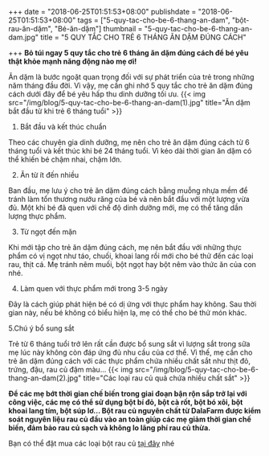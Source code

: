 ﻿+++
date = "2018-06-25T01:51:53+08:00"
publishdate = "2018-06-25T01:51:53+08:00"
tags = ["5-quy-tac-cho-be-6-thang-an-dam", "bột-rau-ăn-dặm", "Bé-ăn-dặm"]
thumbnail = "5-quy-tac-cho-be-6-thang-an-dam.jpg"
title = "5 QUY TẮC CHO TRẺ 6 THÁNG ĂN DẶM ĐÚNG CÁCH"

+++
**Bỏ túi ngay 5 quy tắc cho trẻ 6 tháng ăn dặm đúng cách để bé yêu thật khỏe mạnh năng động nào mẹ ơi!**

Ăn dặm là bước ngoặt quan trọng đối với sự phát triển của trẻ trong những năm tháng đầu đời. Vì vậy, mẹ cần ghi nhớ 5 quy tắc cho trẻ ăn dặm đúng cách dưới đây để bé yêu hấp thu dinh dưỡng tối ưu.
 {{< img src="/img/blog/5-quy-tac-cho-be-6-thang-an-dam(1).jpg" title="Ăn dặm bắt đầu từ khi trẻ 6 tháng tuổi" >}}
 
1. Bắt đầu và kết thúc chuẩn

Theo các chuyên gia dinh dưỡng, mẹ nên cho trẻ ăn dặm đúng cách từ 6 tháng tuổi và kết thúc khi bé 24 tháng tuổi. Vì kéo dài thời gian ăn dặm có thể khiến bé chậm nhai, chậm lớn.

2. Ăn từ ít đến nhiều

Ban đầu, mẹ lưu ý cho trẻ ăn dặm đúng cách bằng muỗng nhựa mềm để tránh làm tổn thương nướu răng của bé và nên bắt đầu với một lượng vừa đủ. Một khi bé đã quen với chế độ dinh dưỡng mới, mẹ có thể tăng dần lượng thực phẩm.

3. Từ ngọt đến mặn

Khi mới tập cho trẻ ăn dặm đúng cách, mẹ nên bắt đầu với những thực phẩm có vị ngọt như táo, chuối, khoai lang rồi mới cho bé thử đến các loại rau, thịt cá. Mẹ tránh nêm muối, bột ngọt hay bột nêm vào thức ăn của con nhé.

4. Làm quen với thực phẩm mới trong 3-5 ngày

Đây là cách giúp phát hiện bé có dị ứng với thực phẩm hay không. Sau thời gian này, nếu bé không có biểu hiện lạ, mẹ có thể cho bé thử món khác.

5.Chú ý bổ sung sắt

Trẻ từ 6 tháng tuổi trở lên rất cần được bổ sung sắt vì lượng sắt trong sữa mẹ lúc này không còn đáp ứng đủ nhu cầu của cơ thể. Vì thế, mẹ cần cho trẻ ăn dặm đúng cách với các thực phẩm chứa nhiều chất sắt như thịt đỏ, trứng, đậu, rau củ đậm màu… 
{{< img src="/img/blog/5-quy-tac-cho-be-6-thang-an-dam(2).jpg" title="Các loại rau củ quả chứa nhiều chất sắt" >}}

**Để các mẹ bớt thời gian chế biến trong giai đoạn bận rộn sắp trở lại với công việc, các mẹ có thể sử dụng bột bí đỏ, bột cà rốt, bột bó xôi, bột khoai lang tím, bột súp lơ… Bột rau củ nguyên chất từ DalaFarm được kiểm soát nguyên liệu rau củ đầu vào an toàn giúp các mẹ giảm thời gian chế biến, đảm bảo rau củ sạch và không lo lãng phí rau củ thừa.**

Bạn có thể đặt mua các loại bột rau củ [tại đây](/san-pham) nhé


